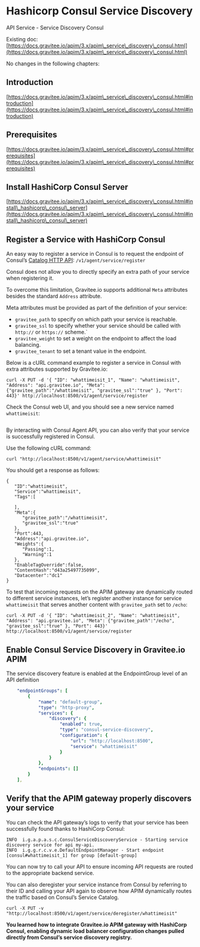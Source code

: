 # Hashicorp Consul Service Discovery

API Service - Service Discovery Consul

Existing doc: [https://docs.gravitee.io/apim/3.x/apim\_service\_discovery\_consul.html](https://docs.gravitee.io/apim/3.x/apim\_service\_discovery\_consul.html)

No changes in the following chapters:

## Introduction

[https://docs.gravitee.io/apim/3.x/apim\_service\_discovery\_consul.html#introduction](https://docs.gravitee.io/apim/3.x/apim\_service\_discovery\_consul.html#introduction)

## Prerequisites

[https://docs.gravitee.io/apim/3.x/apim\_service\_discovery\_consul.html#prerequisites](https://docs.gravitee.io/apim/3.x/apim\_service\_discovery\_consul.html#prerequisites)

## Install HashiCorp Consul Server

[https://docs.gravitee.io/apim/3.x/apim\_service\_discovery\_consul.html#install\_hashicorp\_consul\_server](https://docs.gravitee.io/apim/3.x/apim\_service\_discovery\_consul.html#install\_hashicorp\_consul\_server)

## Register a Service with HashiCorp Consul

An easy way to register a service in Consul is to request the endpoint of Consul’s [Catalog HTTP API](https://www.consul.io/api-docs/catalog): `/v1/agent/service/register`&#x20;

Consul does not allow you to directly specify an extra path of your service when registering it.

To overcome this limitation, Gravitee.io supports additional `Meta` attributes besides the standard `Address` attribute.

Meta attributes must be provided as part of the definition of your service:

* `gravitee_path` to specify on which path your service is reachable.
* `gravitee_ssl` to specify whether your service should be called with `http://` or `https://` scheme.\`
* `gravitee_weight` to set a weight on the endpoint to affect the load balancing.
* `gravitee_tenant` to set a tenant value in the endpoint.

Below is a cURL command example to register a service in Consul with extra attributes supported by Gravitee.io:

```
curl -X PUT -d '{ "ID": "whattimeisit_1", "Name": "whattimeisit", "Address": "api.gravitee.io", "Meta": {"gravitee_path":"/whattimeisit", "gravitee_ssl":"true" }, "Port": 443}' http://localhost:8500/v1/agent/service/register
```

Check the Consul web UI, and you should see a new service named `whattimeisit`:

<figure><img src="https://slabstatic.com/prod/uploads/6lql0jy7/posts/images/W8hm_gmyQVsGbszdfSUQektC.png" alt=""><figcaption></figcaption></figure>

By interacting with Consul Agent API, you can also verify that your service is successfully registered in Consul.

Use the following cURL command:

```
curl "http://localhost:8500/v1/agent/service/whattimeisit"
```

You should get a response as follows:

```
{
   "ID":"whattimeisit",
   "Service":"whattimeisit",
   "Tags":[

   ],
   "Meta":{
      "gravitee_path":"/whattimeisit",
      "gravitee_ssl":"true"
   },
   "Port":443,
   "Address":"api.gravitee.io",
   "Weights":{
      "Passing":1,
      "Warning":1
   },
   "EnableTagOverride":false,
   "ContentHash":"d43a25497735099",
   "Datacenter":"dc1"
}
```

To test that incoming requests on the APIM gateway are dynamically routed to different service instances, let’s register another instance for service `whattimeisit` that serves another content with `gravitee_path` set to `/echo`:

```
curl -X PUT -d '{ "ID": "whattimeisit_2", "Name": "whattimeisit", "Address": "api.gravitee.io", "Meta": {"gravitee_path":"/echo", "gravitee_ssl":"true" }, "Port": 443}' http://localhost:8500/v1/agent/service/register
```

## Enable Consul Service Discovery in Gravitee.io APIM

The service discovery feature is enabled at the EndpointGroup level of an API definition

```yaml
    "endpointGroups": [
        {
            "name": "default-group",
            "type": "http-proxy",
            "services": {
                "discovery": {
                    "enabled": true,
                    "type": "consul-service-discovery",
                    "configuration": {
                        "url": "http://localhost:8500",
                        "service": "whattimeisit"
                    }
                }
            },
            "endpoints": []
        }
    ],
```

## Verify that the APIM gateway properly discovers your service

You can check the API gateway’s logs to verify that your service has been successfully found thanks to HashiCorp Consul:

```
INFO  i.g.a.p.a.s.c.ConsulServiceDiscoveryService - Starting service discovery service for api my-api.
INFO  i.g.g.r.c.v.e.DefaultEndpointManager - Start endpoint [consul#whattimeisit_1] for group [default-group]
```

You can now try to call your API to ensure incoming API requests are routed to the appropriate backend service.

You can also deregister your service instance from Consul by referring to their ID and calling your API again to observe how APIM dynamically routes the traffic based on Consul’s Service Catalog.

```
curl -X PUT -v "http://localhost:8500/v1/agent/service/deregister/whattimeisit"
```

**You learned how to integrate Gravitee.io APIM gateway with HashiCorp Consul, enabling dynamic load balancer configuration changes pulled directly from Consul’s service discovery registry.**
